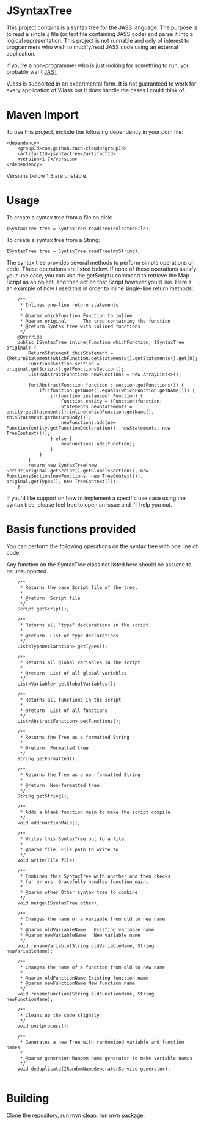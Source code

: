 # JSyntaxTree
This project contains is a syntax tree for the JASS language. The purpose is to read a single .j file (or text file containing JASS code) and parse it into a logical representation. This project is not runnable and only of interest to programmers who wish to modify/read JASS code using an external application.

If you're a non-programmer who is just looking for something to run, you probably want [JAST](https://github.com/zach-cloud/JAST/issues)

VJass is supported in an experimental form. It is not guaranteed to work for every application of VJass but it does handle the cases I could think of.

# Maven Import

To use this project, include the following dependency in your pom file:

```
<dependency>
    <groupId>com.github.zach-cloud</groupId>
    <artifactId>jsyntaxtree</artifactId>
    <version>1.7</version>
</dependency>
```

Versions below 1.3 are unstable.

# Usage

To create a syntax tree from a file on disk:

```
ISyntaxTree tree = SyntaxTree.readTree(selectedFile);
```

To create a syntax tree from a String:

```
ISyntaxTree tree = SyntaxTree.readTree(myString);
```

The syntax tree provides several methods to perform simple operations on code. These operations are listed below. If none of these operations satisfy your use case, you can use the getScript() command to retrieve the Map Script as an object, and then act on that Script however you'd like.
Here's an example of how I used this in order to inline single-line return methods:

```
    /**
     * Inlines one-line return statements
     *
     * @param whichFunction Function to inline
     * @param original      The tree containing the function
     * @return Syntax tree with inlined functions
     */
    @Override
    public ISyntaxTree inline(Function whichFunction, ISyntaxTree original) {
        ReturnStatement thisStatement = (ReturnStatement)whichFunction.getStatements().getStatements().get(0);
        FunctionsSection section = original.getScript().getFunctionsSection();
        List<AbstractFunction> newFunctions = new ArrayList<>();

        for(AbstractFunction function : section.getFunctions()) {
            if(!function.getName().equals(whichFunction.getName())) {
                if(function instanceof Function) {
                    Function entity = (Function)function;
                    Statements newStatements = entity.getStatements().inline(whichFunction.getName(), thisStatement.getReturnBody());
                    newFunctions.add(new Function(entity.getFunctionDeclaration(), newStatements, new TreeContext()));
                } else {
                    newFunctions.add(function);
                }
            }
        }
        return new SyntaxTree(new Script(original.getScript().getGlobalsSection(), new FunctionsSection(newFunctions, new TreeContext()), original.getTypes(), new TreeContext()));
    }
```

If you'd like support on how to implement a specific use case using the syntax tree, please feel free to open an issue and I'll help you out.

# Basis functions provided

You can perform the following operations on the syntax tree with one line of code:

Any function on the SyntaxTree class not listed here should be assume to be unsupported.

```
    /**
     * Returns the base Script file of the tree.
     *
     * @return  Script file
     */
    Script getScript();

    /**
     * Returns all "type" declarations in the script
     * 
     * @return  List of type declarations
     */
    List<TypeDeclaration> getTypes();

    /**
     * Returns all global variables in the script
     * 
     * @return  List of all global variables
     */
    List<Variable> getGlobalVariables();

    /**
     * Returns all functions in the script
     *
     * @return  List of all functions
     */
    List<AbstractFunction> getFunctions();
    
    /**
     * Returns the Tree as a formatted String
     *
     * @return  Formatted tree
     */
    String getFormatted();

    /**
     * Returns the Tree as a non-formatted String
     *
     * @return  Non-formatted tree
     */
    String getString();

    /**
     * Adds a blank function main to make the script compile
     */
    void addFunctionMain();

    /**
     * Writes this SyntaxTree out to a file.
     *
     * @param file  File path to write to
     */
    void write(File file);

    /**
     * Combines this SyntaxTree with another and then checks
     * for errors. Gracefully handles function main.
     *
     * @param other Other syntax tree to combine
     */
    void merge(ISyntaxTree other);

    /**
     * Changes the name of a variable from old to new name
     *
     * @param oldVariableName   Existing variable name
     * @param newVariableName   New variable name
     */
    void renameVariable(String oldVariableName, String newVariableName);

    /**
     * Changes the name of a function from old to new name
     *
     * @param oldFunctionName Existing function name
     * @param newFunctionName New function name
     */
    void renameFunction(String oldFunctionName, String newFunctionName);

    /**
     * Cleans up the code slightly
     */
    void postprocess();

    /**
     * Generates a new Tree with randomized variable and function names
     *
     * @param generator Random name generator to make variable names
     */
    void deduplicate(IRandomNameGeneratorService generator);


```

# Building

Clone the repository, run mvn clean, run mvn package.
